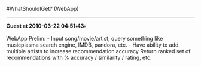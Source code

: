 #WhatShouldIGet? (WebApp)
<hr>
<b>Guest at 2010-03-22 04:51:43:</b><br /><br />WebApp
Prelim:
- Input song/movie/artist, query something like musicplasma search engine, IMDB, pandora, etc.
- Have ability to add multiple artists to increase recommendation accuracy
Return ranked set of recommendations with % accuracy / similarity / rating, etc.
